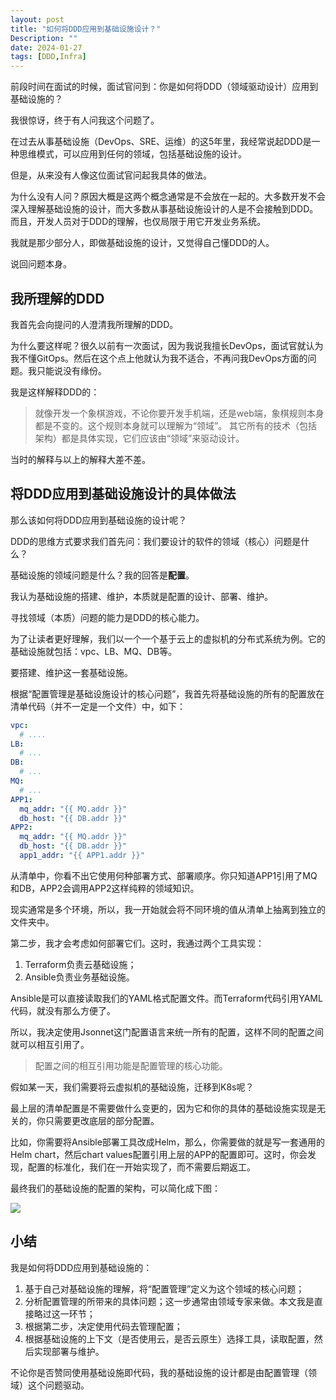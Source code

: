 ```yaml
---
layout: post
title: "如何将DDD应用到基础设施设计？"
Description: ""
date: 2024-01-27
tags: [DDD,Infra]
---
```

前段时间在面试的时候，面试官问到：你是如何将DDD（领域驱动设计）应用到基础设施的？

我很惊讶，终于有人问我这个问题了。

在过去从事基础设施（DevOps、SRE、运维）的这5年里，我经常说起DDD是一种思维模式，可以应用到任何的领域，包括基础设施的设计。

但是，从来没有人像这位面试官问起我具体的做法。

为什么没有人问？原因大概是这两个概念通常是不会放在一起的。大多数开发不会深入理解基础设施的设计，而大多数从事基础设施设计的人是不会接触到DDD。而且，开发人员对于DDD的理解，也仅局限于用它开发业务系统。

我就是那少部分人，即做基础设施的设计，又觉得自己懂DDD的人。

说回问题本身。

## 我所理解的DDD
我首先会向提问的人澄清我所理解的DDD。

为什么要这样呢？很久以前有一次面试，因为我说我擅长DevOps，面试官就认为我不懂GitOps。然后在这个点上他就认为我不适合，不再问我DevOps方面的问题。我只能说没有缘份。

我是这样解释DDD的：
> 就像开发一个象棋游戏，不论你要开发手机端，还是web端，象棋规则本身都是不变的。这个规则本身就可以理解为“领域”。
> 其它所有的技术（包括架构）都是具体实现，它们应该由“领域”来驱动设计。

当时的解释与以上的解释大差不差。

## 将DDD应用到基础设施设计的具体做法

那么该如何将DDD应用到基础设施的设计呢？

DDD的思维方式要求我们首先问：我们要设计的软件的领域（核心）问题是什么？

基础设施的领域问题是什么？我的回答是**配置**。

我认为基础设施的搭建、维护，本质就是配置的设计、部署、维护。

寻找领域（本质）问题的能力是DDD的核心能力。

为了让读者更好理解，我们以一个一个基于云上的虚拟机的分布式系统为例。它的基础设施就包括：vpc、LB、MQ、DB等。

要搭建、维护这一套基础设施。

根据“配置管理是基础设施设计的核心问题”，我首先将基础设施的所有的配置放在清单代码（并不一定是一个文件）中，如下：

```yaml
vpc:
  # ....
LB:
  # ...
DB:
  # ...
MQ:
  # ...
APP1:
  mq_addr: "{{ MQ.addr }}"
  db_host: "{{ DB.addr }}"
APP2:
  mq_addr: "{{ MQ.addr }}"
  db_host: "{{ DB.addr }}"
  app1_addr: "{{ APP1.addr }}"
```

从清单中，你看不出它使用何种部署方式、部署顺序。你只知道APP1引用了MQ和DB，APP2会调用APP2这样纯粹的领域知识。

现实通常是多个环境，所以，我一开始就会将不同环境的值从清单上抽离到独立的文件夹中。

第二步，我才会考虑如何部署它们。这时，我通过两个工具实现：
1. Terraform负责云基础设施；
2. Ansible负责业务基础设施。

Ansible是可以直接读取我们的YAML格式配置文件。而Terraform代码引用YAML代码，就没有那么方便了。

所以，我决定使用Jsonnet这门配置语言来统一所有的配置，这样不同的配置之间就可以相互引用了。

> 配置之间的相互引用功能是配置管理的核心功能。

假如某一天，我们需要将云虚拟机的基础设施，迁移到K8s呢？

最上层的清单配置是不需要做什么变更的，因为它和你的具体的基础设施实现是无关的，你只需要更改底层的部分配置。

比如，你需要将Ansible部署工具改成Helm，那么，你需要做的就是写一套通用的Helm chart，然后chart values配置引用上层的APP的配置即可。这时，你会发现，配置的标准化，我们在一开始实现了，而不需要后期返工。

最终我们的基础设施的配置的架构，可以简化成下图：

![](/assets/images/ddd-infra.png)


## 小结
我是如何将DDD应用到基础设施的：
1. 基于自己对基础设施的理解，将“配置管理”定义为这个领域的核心问题；
2. 分析配置管理的所带来的具体问题；这一步通常由领域专家来做。本文我是直接略过这一环节；
3. 根据第二步，决定使用代码去管理配置；
4. 根据基础设施的上下文（是否使用云，是否云原生）选择工具，读取配置，然后实现部署与维护。

不论你是否赞同使用基础设施即代码，我的基础设施的设计都是由配置管理（领域）这个问题驱动。



